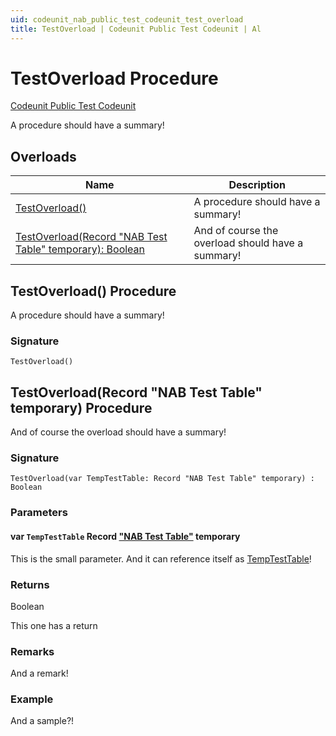 ```yaml
---
uid: codeunit_nab_public_test_codeunit_test_overload
title: TestOverload | Codeunit Public Test Codeunit | Al
---
```

# TestOverload Procedure

[Codeunit Public Test Codeunit](index.md)

A procedure should have a summary!

## Overloads

| Name | Description |
| ----- | ------ |
| [TestOverload()](#test_overload) | A procedure should have a summary! |
| [TestOverload(Record "NAB Test Table" temporary): Boolean](#test_overload_record_nab_test_table_temporary) | And of course the overload should have a summary! |

## <a name="test_overload"></a>TestOverload() Procedure

A procedure should have a summary!

### <a name="test_overload_signature"></a>Signature

```al
TestOverload()
```

## <a name="test_overload_record_nab_test_table_temporary"></a>TestOverload(Record "NAB Test Table" temporary) Procedure

And of course the overload should have a summary!

### <a name="test_overload_record_nab_test_table_temporary_signature"></a>Signature

```al
TestOverload(var TempTestTable: Record "NAB Test Table" temporary) : Boolean
```

### <a name="test_overload_record_nab_test_table_temporary_parameters"></a>Parameters

#### <a name="test_overload_record_nab_test_table_temporary_TempTestTable"></a>var `TempTestTable`  Record ["NAB Test Table"](../table-nab-test-table/index.md) temporary

This is the small parameter. And it can reference itself as [TempTestTable](#test_overload_record_nab_test_table_temporary_TempTestTable)!

### <a name="test_overload_record_nab_test_table_temporary_returns"></a>Returns

Boolean

This one has a return

### <a name="test_overload_record_nab_test_table_temporary_remarks"></a>Remarks

And a remark!

### <a name="test_overload_record_nab_test_table_temporary_example"></a>Example

And a sample?!
